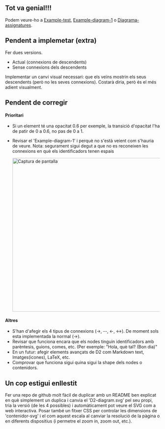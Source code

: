 ## Tot va genial!!!

Podem veure-ho a [Example-test](https://mapaor4.github.io/diagrames-D2/diagrama-assignatures/bo/connexions), [Example-diagram-1](https://mapaor4.github.io/diagrames-D2/diagrama-assignatures/bo/example-1) o [Diagrama-assignatures](https://mapaor4.github.io/diagrames-D2/diagrama-assignatures/bo/assignatures).

## Pendent a implemetar (extra)
Fer dues versions.
- Actual (connexions de descendents)
- Sense connexions dels descendents

Implementar un canvi visual necessari: que els veïns mostrin els seus descendents (però no les seves connexions). Costarà diria, però és el més adient visualment.

## Pendent de corregir
#### Prioritari
- Si un element té una opacitat 0.6 per exemple, la transició d'opacitat l'ha de patir de 0 a 0.6, no pas de 0 a 1.
- Revisar el 'Example-diagram-1' i perquè no s'està veient com s'hauria de veure.
  Nota: segurament sigui degut a que no es reconeixen les connexions en què els identificadors tenen espais
  
  <img src="https://github.com/user-attachments/assets/1cc6049a-c1ff-44d1-b6bc-98ec9cd4be23" alt="Captura de pantalla" width="500">

#### Altres
- S'han d'afegir els 4 tipus de connexions (->, --, <-, <->). De moment sols esta implementada la normal (->).
- Revisar que funciona encara que els nodes tinguin identificadors amb parèntesis, guions, comes, etc. (Per exemple: "Hola, què tal? (Bon dia)"
- En un futur: afegir elements avançats de D2 com Markdown text, Imatges(icones), LaTeX, etc.
- Comprovar que funciona sigui quina sigui la shape dels nodes o contenidors.

## Un cop estigui enllestit
Fer una repo de github molt fàcil de duplicar amb un README ben explicat en què simplement un duplica i canvia el 'D2-diagram.svg' pel seu propi, tria la versió (de les 4 possibles) i automàticament pot veure el SVG com a web interactiva. Posar també un fitxer CSS per controlar les dimensions de 'contenidor-svg' i el com aquest escala al canviar la resolució de la pàgina o en diferents dispositius (i permetre el zoom in, zoom out, etc.).
